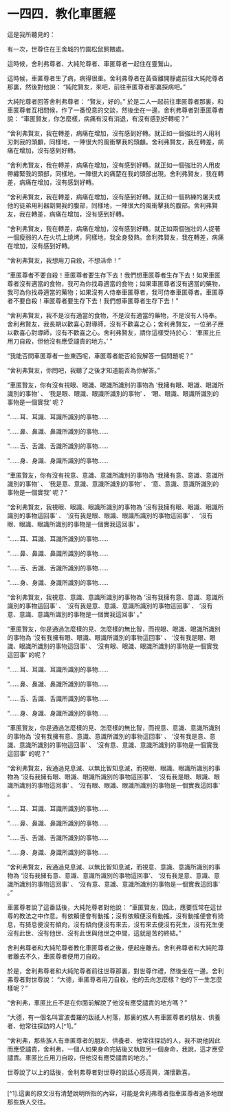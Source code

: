 # 一四四．教化車匿經

這是我所聽見的：

有一次，世尊住在王舍城的竹園松鼠飼餵處。

這時候，舍利弗尊者、大純陀尊者、車匿尊者一起住在靈鷲山。

這時候，車匿尊者生了病，病得很重。舍利弗尊者在黃昏離開靜處前往大純陀尊者那裏，然後對他說： “純陀賢友，來吧，前往車匿尊者那裏探病吧。”

大純陀尊者回答舍利弗尊者： “賢友，好的。” 於是二人一起前往車匿尊者那裏，和車匿尊者互相問候，作了一番悅意的交談，然後坐在一邊。舍利弗尊者對車匿尊者說： “車匿賢友，你怎麼樣，病痛有沒有消退，有沒有感到好轉呢？”

“舍利弗賢友，我在轉差，病痛在增加，沒有感到好轉。就正如一個強壯的人用利刃刺我的頭顱，同樣地，一陣很大的風衝擊我的頭顱。舍利弗賢友，我在轉差，病痛在增加，沒有感到好轉。

“舍利弗賢友，我在轉差，病痛在增加，沒有感到好轉。就正如一個強壯的人用皮帶纏緊我的頭部，同樣地，一陣很大的痛楚在我的頭部出現。舍利弗賢友，我在轉差，病痛在增加，沒有感到好轉。

“舍利弗賢友，我在轉差，病痛在增加，沒有感到好轉。就正如一個熟練的屠夫或他的徒弟用利器劏開我的腹部，同樣地，一陣很大的風衝擊我的腹部。舍利弗賢友，我在轉差，病痛在增加，沒有感到好轉。

“舍利弗賢友，我在轉差，病痛在增加，沒有感到好轉。就正如兩個強壯的人捉著一個瘦弱的人在火坑上燒烤，同樣地，我全身發熱。舍利弗賢友，我在轉差，病痛在增加，沒有感到好轉。

“舍利弗賢友，我想用刀自殺，不想活命！”

“車匿尊者不要自殺！車匿尊者要生存下去！我們想車匿尊者生存下去！如果車匿尊者沒有適當的食物，我可為你找尋適當的食物；如果車匿尊者沒有適當的藥物，我可為你找尋適當的藥物；如果沒有人侍奉車匿尊者，我可侍奉車匿尊者。車匿尊者不要自殺！車匿尊者要生存下去！我們想車匿尊者生存下去！”

“舍利弗賢友，我不是沒有適當的食物，不是沒有適當的藥物，不是沒有人侍奉。舍利弗賢友，我長期以歡喜心對導師，沒有不歡喜之心；舍利弗賢友，一位弟子應以歡喜心對導師，沒有不歡喜之心。舍利弗賢友，請你這樣受持於心： ‘車匿比丘用刀自殺，但他沒有應受譴責的地方。’ ”

“我能否問車匿尊者一些東西呢，車匿尊者能否給我解答一個問題呢？”

“舍利弗賢友，你問吧，我聽了之後才知道能否為你解答。”

“車匿賢友，你有沒有視眼、眼識、眼識所識別的事物為 ‘我擁有眼、眼識、眼識所識別的事物’ 、 ‘我是眼、眼識、眼識所識別的事物’ 、 ‘眼、眼識、眼識所識別的事物是一個實我’ 呢？

“……耳、耳識、耳識所識別的事物……

“……鼻、鼻識、鼻識所識別的事物……

“……舌、舌識、舌識所識別的事物……

“……身、身識、身識所識別的事物……

“車匿賢友，你有沒有視意、意識、意識所識別的事物為 ‘我擁有意、意識、意識所識別的事物’ 、 ‘我是意、意識、意識所識別的事物’ 、 ‘意、意識、意識所識別的事物是一個實我’ 呢？”

“舍利弗賢友，我視眼、眼識、眼識所識別的事物為 ‘沒有我擁有眼、眼識、眼識所識別的事物這回事’ 、 ‘沒有我是眼、眼識、眼識所識別的事物這回事’ 、 ‘沒有眼、眼識、眼識所識別的事物是一個實我這回事’ 。

“……耳、耳識、耳識所識別的事物……

“……鼻、鼻識、鼻識所識別的事物……

“……舌、舌識、舌識所識別的事物……

“……身、身識、身識所識別的事物……

“舍利弗賢友，我視意、意識、意識所識別的事物為 ‘沒有我擁有意、意識、意識所識別的事物這回事’ 、 ‘沒有我是意、意識、意識所識別的事物這回事’ 、 ‘沒有意、意識、意識所識別的事物是一個實我這回事’ 。”

“車匿賢友，你是通過怎麼樣的見、怎麼樣的無比智，而視眼、眼識、眼識所識別的事物為 ‘沒有我擁有眼、眼識、眼識所識別的事物這回事’ 、 ‘沒有我是眼、眼識、眼識所識別的事物這回事’ 、 ‘沒有眼、眼識、眼識所識別的事物是一個實我這回事’ 的呢？

“……耳、耳識、耳識所識別的事物……

“……鼻、鼻識、鼻識所識別的事物……

“……舌、舌識、舌識所識別的事物……

“……身、身識、身識所識別的事物……

“車匿賢友，你是通過怎麼樣的見、怎麼樣的無比智，而視意、意識、意識所識別的事物為 ‘沒有我擁有意、意識、意識所識別的事物這回事’ 、 ‘沒有我是意、意識、意識所識別的事物這回事’ 、 ‘沒有意、意識、意識所識別的事物是一個實我這回事’ 的呢？”

“舍利弗賢友，我通過見息滅、以無比智知息滅，而視眼、眼識、眼識所識別的事物為 ‘沒有我擁有眼、眼識、眼識所識別的事物這回事’、 ‘沒有我是眼、眼識、眼識所識別的事物這回事’ 、 ‘沒有眼、眼識、眼識所識別的事物是一個實我這回事’ 。

“……耳、耳識、耳識所識別的事物……

“……鼻、鼻識、鼻識所識別的事物……

“……舌、舌識、舌識所識別的事物……

“……身、身識、身識所識別的事物……

“舍利弗賢友，我通過見息滅、以無比智知息滅，而視意、意識、意識所識別的事物為 ‘沒有我擁有意、意識、意識所識別的事物這回事’、 ‘沒有我是意、意識、意識所識別的事物這回事’ 、 ‘沒有意、意識、意識所識別的事物是一個實我這回事’ 。”

車匿尊者說了這番話後，大純陀尊者對他說： “車匿賢友，因此，應要恆常在這世尊的教法之中作意。有依賴便會有動搖；沒有依賴便沒有動搖，沒有動搖便會有猗息，有猗息便沒有傾向，沒有傾向便沒有來去，沒有來去便沒有死生，沒有死生便沒有此世、沒有他世、沒有此世與他世之中間，這就是苦的終結。”

舍利弗尊者和大純陀尊者教化車匿尊者之後，便起座離去。舍利弗尊者和大純陀尊者離去不久，車匿尊者便用刀自殺。

於是，舍利弗尊者和大純陀尊者前往世尊那裏，對世尊作禮，然後坐在一邊。舍利弗尊者對世尊說： “大德，車匿尊者用刀自殺，他的去向怎麼樣？他的下一生怎麼樣呢？”

“舍利弗，車匿比丘不是在你面前解說了他沒有應受譴責的地方嗎？”

“大德，有一個名叫富波耆羅的跋祇人村落，那裏的族人有車匿尊者的朋友、供養者、他常往探訪的人[^1]。”

“舍利弗，那些族人有車匿尊者的朋友、供養者、他常往探訪的人，我不說他因此而應受譴責，舍利弗，一個人如果身命完結後又執取另一個身命，我說，這才應受譴責。車匿比丘用刀自殺，但他沒有應受譴責的地方。”

世尊說了以上的話後，舍利弗尊者對世尊的說話心感高興，滿懷歡喜。

---

[^1].這裏的原文沒有清楚說明所指的內容，可能是舍利弗尊者指車匿尊者過多地跟那些族人交往。 

